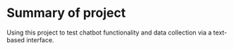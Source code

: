# Summary of project

Using this project to test chatbot functionality and data collection via a text-based interface.